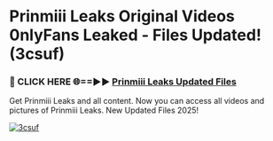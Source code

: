 # Prinmiii Leaks Original Videos 0nlyFans Leaked - Files Updated! (3csuf)

<h3>🔴 CLICK HERE 🌐==►► <a href="https://tinyurl.com/ehrbuxhb" rel="nofollow">Prinmiii Leaks Updated Files</a></h3>

Get Prinmiii Leaks and all content. Now you can access all videos and pictures of Prinmiii Leaks. New Updated Files 2025!

[![3csuf](https://i.imgur.com/lVYEuWS.gif)](https://tinyurl.com/ehrbuxhb)
